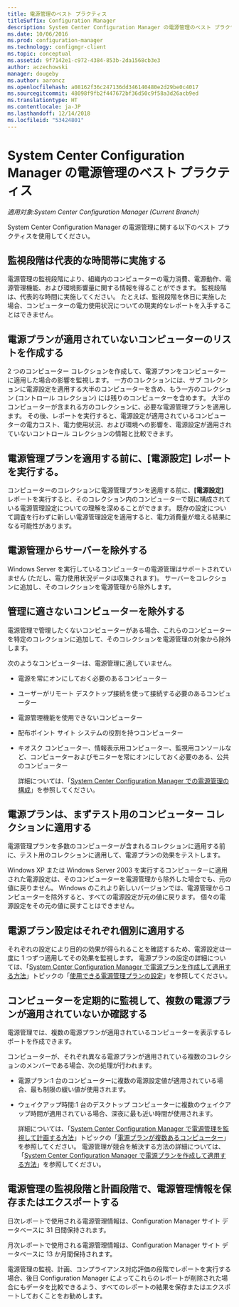 ```yaml
---
title: 電源管理のベスト プラクティス
titleSuffix: Configuration Manager
description: System Center Configuration Manager の電源管理のベスト プラクティスを示します。
ms.date: 10/06/2016
ms.prod: configuration-manager
ms.technology: configmgr-client
ms.topic: conceptual
ms.assetid: 9f7142e1-c972-4384-853b-2da1568cb3e3
author: aczechowski
manager: dougeby
ms.author: aaroncz
ms.openlocfilehash: a08162f36c247136dd346140480e2d29be0c4017
ms.sourcegitcommit: 48098f9fb2f447672bf36d50c9f58a3d26acb9ed
ms.translationtype: HT
ms.contentlocale: ja-JP
ms.lasthandoff: 12/14/2018
ms.locfileid: "53424801"
---
```

# <a name="best-practices-for-power-management-in-system-center-configuration-manager"></a>System Center Configuration Manager の電源管理のベスト プラクティス

*適用対象:System Center Configuration Manager (Current Branch)*

System Center Configuration Manager の電源管理に関する以下のベスト プラクティスを使用してください。  

## <a name="perform-the-monitoring-phase-at-a-representative-time"></a>監視段階は代表的な時間帯に実施する  
 電源管理の監視段階により、組織内のコンピューターの電力消費、電源動作、電源管理機能、および環境影響量に関する情報を得ることができます。 監視段階は、代表的な時間に実施してください。 たとえば、監視段階を休日に実施した場合、コンピューターの電力使用状況についての現実的なレポートを入手することはできません。  

## <a name="create-a-control-collection-of-computers-with-no-power-plans-applied"></a>電源プランが適用されていないコンピューターのリストを作成する  
 2 つのコンピューター コレクションを作成して、電源プランをコンピューターに適用した場合の影響を監視します。 一方のコレクションには、サブ コレクションに電源設定を適用する大半のコンピューターを含め、もう一方のコレクション (コントロール コレクション) には残りのコンピューターを含めます。 大半のコンピューターが含まれる方のコレクションに、必要な電源管理プランを適用します。 その後、レポートを実行すると、電源設定が適用されているコンピューターの電力コスト、電力使用状況、および環境への影響を、電源設定が適用されていないコントロール コレクションの情報と比較できます。  

## <a name="run-the-power-settings-report-before-you-apply-a-power-management-plan"></a>電源管理プランを適用する前に、[電源設定] レポートを実行する。  
 コンピューターのコレクションに電源管理プランを適用する前に、**[電源設定]** レポートを実行すると、そのコレクション内のコンピューターで既に構成されている電源管理設定についての理解を深めることができます。 既存の設定について調査を行わずに新しい電源管理設定を適用すると、電力消費量が増える結果になる可能性があります。  

## <a name="exclude-servers-from-power-management"></a>電源管理からサーバーを除外する  
 Windows Server を実行しているコンピューターの電源管理はサポートされていません (ただし、電力使用状況データは収集されます)。 サーバーをコレクションに追加し、そのコレクションを電源管理から除外します。  

## <a name="exclude-computers-that-you-do-not-want-to-manage"></a>管理に適さないコンピューターを除外する  
 電源管理で管理したくないコンピューターがある場合、これらのコンピューターを特定のコレクションに追加して、そのコレクションを電源管理の対象から除外します。  

 次のようなコンピューターは、電源管理に適していません。  

- 電源を常にオンにしておく必要のあるコンピューター  

- ユーザーがリモート デスクトップ接続を使って接続する必要のあるコンピューター  

- 電源管理機能を使用できないコンピューター  

- 配布ポイント サイト システムの役割を持つコンピューター  

- キオスク コンピューター、情報表示用コンピューター、監視用コンソールなど、コンピューターおよびモニターを常にオンにしておく必要のある、公共のコンピューター  

  詳細については、「[System Center Configuration Manager での電源管理の構成](../../../../core/clients/manage/power/configuring-power-management.md)」を参照してください。  

## <a name="first-apply-power-plans-to-a-test-collection-of-computers"></a>電源プランは、まずテスト用のコンピューター コレクションに適用する  
 電源管理プランを多数のコンピューターが含まれるコレクションに適用する前に、テスト用のコレクションに適用して、電源プランの効果をテストします。  

 Windows XP または Windows Server 2003 を実行するコンピューターに適用された電源設定は、そのコンピューターを電源管理から除外した場合でも、元の値に戻りません。 Windows のこれより新しいバージョンでは、電源管理からコンピューターを除外すると、すべての電源設定が元の値に戻ります。 個々の電源設定をその元の値に戻すことはできません。  

## <a name="apply-power-plan-settings-individually"></a>電源プラン設定はそれぞれ個別に適用する  
 それぞれの設定により目的の効果が得られることを確認するため、電源設定は一度に 1 つずつ適用してその効果を監視します。 電源プランの設定の詳細については、「[System Center Configuration Manager で電源プランを作成して適用する方法](../../../../core/clients/manage/power/create-and-apply-power-plans.md)」トピックの「[使用できる電源管理プランの設定](../../../../core/clients/manage/power/create-and-apply-power-plans.md#BKMK_Plans)」を参照してください。  

## <a name="regularly-monitor-computers-to-see-if-they-have-multiple-power-plans-applied"></a>コンピューターを定期的に監視して、複数の電源プランが適用されていないか確認する  
 電源管理では、複数の電源プランが適用されているコンピューターを表示するレポートを作成できます。  

 コンピューターが、それぞれ異なる電源プランが適用されている複数のコレクションのメンバーである場合、次の処理が行われます。  

-   電源プラン:1 台のコンピューターに複数の電源設定値が適用されている場合、最も制限の緩い値が使用されます。  

-   ウェイクアップ時間:1 台のデスクトップ コンピューターに複数のウェイクアップ時間が適用されている場合、深夜に最も近い時間が使用されます。  

     詳細については、「[System Center Configuration Manager で電源管理を監視して計画する方法](../../../../core/clients/manage/power/monitor-and-plan-for-power-management.md)」トピックの「[電源プランが複数あるコンピューター](../../../../core/clients/manage/power/monitor-and-plan-for-power-management.md#BKMK_Multiple)」を参照してください。 電源管理が競合を解決する方法の詳細については、「[System Center Configuration Manager で電源プランを作成して適用する方法](../../../../core/clients/manage/power/create-and-apply-power-plans.md)」を参照してください。  

## <a name="save-or-export-power-management-information-during-the-monitoring-and-planning-phase-of-power-management"></a>電源管理の監視段階と計画段階で、電源管理情報を保存またはエクスポートする  
 日次レポートで使用される電源管理情報は、Configuration Manager サイト データベースに 31 日間保持されます。  

 月次レポートで使用される電源管理情報は、Configuration Manager サイト データベースに 13 か月間保持されます。  

 電源管理の監視、計画、コンプライアンス対応評価の段階でレポートを実行する場合、後日 Configuration Manager によってこれらのレポートが削除された場合にもデータを比較できるよう、すべてのレポートの結果を保存またはエクスポートしておくことをお勧めします。  
